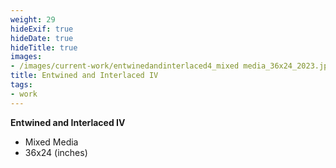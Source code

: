 ```yaml
---
weight: 29
hideExif: true
hideDate: true
hideTitle: true
images:
- /images/current-work/entwinedandinterlaced4_mixed media_36x24_2023.jpg
title: Entwined and Interlaced IV
tags:
- work
---
```

**Entwined and Interlaced IV**
- Mixed Media
- 36x24 (inches)